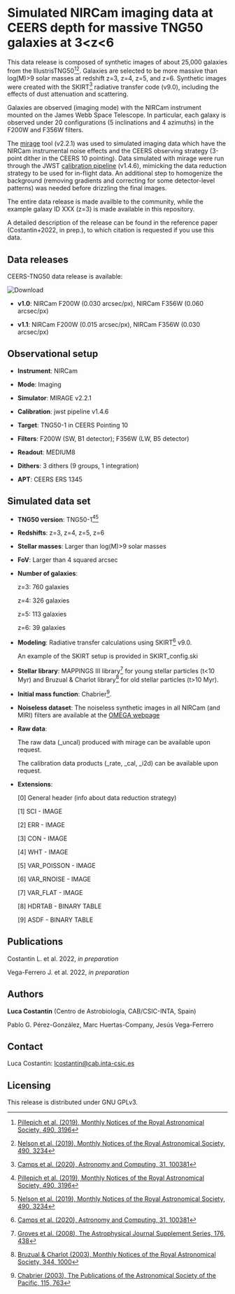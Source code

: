 # Simulated NIRCam imaging data at CEERS depth for massive TNG50 galaxies at 3<z<6

This data release is composed of synthetic images of about 25,000 galaxies from the IllustrisTNG50[^1][^2]. Galaxies are selected to be more massive than log(M)>9 solar masses at redshift z=3, z=4, z=5, and z=6. Synthetic images were created with the SKIRT[^3] radiative transfer code (v9.0), including the effects of dust attenuation and scattering. 

Galaxies are observed (imaging mode) with the NIRCam instrument mounted on the James Webb Space Telescope. In particular, each galaxy is observed under 20 configurations (5 inclinations and 4 azimuths) in the F200W and F356W filters. 

The [mirage](https://mirage-data-simulator.readthedocs.io/en/latest/) tool (v2.2.1) was used to simulated imaging data which have the NIRCam instrumental noise effects and the CEERS observing strategy (3-point dither in the CEERS 10 pointing). Data simulated with mirage were run through the JWST [calibration pipeline](https://jwst-pipeline.readthedocs.io/en/latest/jwst/introduction.html) (v1.4.6), mimicking the data reduction strategy to be used for in-flight data. An additional step to homogenize the background (removing gradients and correcting for some detector-level patterns) was needed before drizzling the final images. 

The entire data release is made availble to the community, while the example galaxy ID XXX (z=3) is made available in this repository.

A detailed description of the release can be found in the reference paper (Costantin+2022, in prep.), to which citation is requested if you use this data.

## Data releases

CEERS-TNG50 data release is available: 

![Download](https://img.shields.io/badge/version-v1.0-green)

* **v1.0**: NIRCam F200W (0.030 arcsec/px), NIRCam F356W (0.060 arcsec/px)

* **v1.1**: NIRCam F200W (0.015 arcsec/px), NIRCam F356W (0.030 arcsec/px)

## Observational setup

* **Instrument**: NIRCam

* **Mode**: Imaging

* **Simulator**: MIRAGE v2.2.1

* **Calibration**: jwst pipeline v1.4.6

* **Target**: TNG50-1 in CEERS Pointing 10

* **Filters**: F200W (SW, B1 detector); F356W (LW, B5 detector)

* **Readout**: MEDIUM8

* **Dithers**: 3 dithers (9 groups, 1 integration)

* **APT**: CEERS ERS 1345
## Simulated data set

* **TNG50 version**: TNG50-1[^1][^2]

* **Redshifts**: z=3, z=4, z=5, z=6

* **Stellar masses**: Larger than log(M)>9 solar masses

* **FoV**: Larger than 4 squared arcsec

* **Number of galaxies**:

   z=3: 760 galaxies

   z=4: 326 galaxies

   z=5: 113 galaxies

   z=6: 39 galaxies

* **Modeling**: Radiative transfer calculations using SKIRT[^3] v9.0.   
   
   An example of the SKIRT setup is provided in SKIRT_config.ski

* **Stellar library**: MAPPINGS III library[^4] for young stellar particles (t<10 Myr) and Bruzual & Charlot library[^5] for old stellar particles (t>10 Myr).

* **Initial mass function**: Chabrier[^6].

* **Noiseless dataset**: The noiseless synthetic images in all NIRCam (and MIRI) filters are available at the [OMEGA webpage](https://www.lucacostantin.com/OMEGA)

* **Raw data**: 

   The raw data (_uncal) produced with mirage can be available upon request.
   
   The calibration data products (_rate, _cal, _i2d) can be available upon request.

* **Extensions**: 

   [0] General header (info about data reduction strategy)

   [1] SCI - IMAGE

   [2] ERR - IMAGE

   [3] CON - IMAGE

   [4] WHT - IMAGE

   [5] VAR_POISSON - IMAGE

   [6] VAR_RNOISE - IMAGE

   [7] VAR_FLAT - IMAGE

   [8] HDRTAB - BINARY TABLE  

   [9] ASDF - BINARY TABLE 

## Publications

Costantin L. et al. 2022, *in preparation*

Vega-Ferrero J. et al. 2022, *in preparation*

## Authors

**Luca Costantin** (Centro de Astrobiología, CAB/CSIC-INTA, Spain)

Pablo G. Pérez-González, Marc Huertas-Company, Jesús Vega-Ferrero
 
## Contact

Luca Costantin: lcostantin@cab.inta-csic.es

## Licensing

This release is distributed under GNU GPLv3.

[^1]: [Pillepich et al. (2019), Monthly Notices of the Royal Astronomical Society, 490, 3196](https://ui.adsabs.harvard.edu/abs/2019MNRAS.490.3196P/abstract)
[^2]: [Nelson et al. (2019), Monthly Notices of the Royal Astronomical Society, 490, 3234](https://ui.adsabs.harvard.edu/abs/2019MNRAS.490.3234N/abstract)
[^3]: [Camps et al. (2020), Astronomy and Computing, 31, 100381](https://ui.adsabs.harvard.edu/abs/2020A%26C....3100381C/abstract)
[^4]: [Groves et al. (2008), The Astrophysical Journal Supplement Series, 176, 438](https://ui.adsabs.harvard.edu/abs/2008ApJS..176..438G/abstract)
[^5]: [Bruzual & Charlot (2003), Monthly Notices of the Royal Astronomical Society, 344, 1000](https://ui.adsabs.harvard.edu/abs/2003MNRAS.344.1000B/abstract)
[^6]: [Chabrier (2003), The Publications of the Astronomical Society of the Pacific, 115, 763](https://ui.adsabs.harvard.edu/abs/2003PASP..115..763C/abstract)
